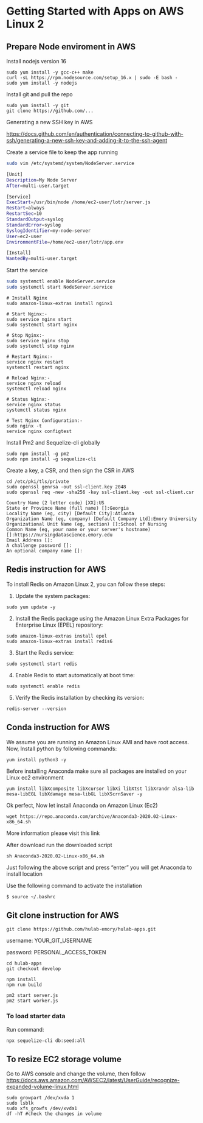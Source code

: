 # Getting Started with Apps on AWS Linux 2

## Prepare Node enviroment in AWS

Install nodejs version 16

```
sudo yum install -y gcc-c++ make
curl -sL https://rpm.nodesource.com/setup_16.x | sudo -E bash -
sudo yum install -y nodejs
```

Install git and pull the repo

```
sudo yum install -y git
git clone https://github.com/...
```

Generating a new SSH key in AWS

https://docs.github.com/en/authentication/connecting-to-github-with-ssh/generating-a-new-ssh-key-and-adding-it-to-the-ssh-agent

Create a service file to keep the app running

```sh
sudo vim /etc/systemd/system/NodeServer.service
```

```sh
[Unit]
Description=My Node Server
After=multi-user.target

[Service]
ExecStart=/usr/bin/node /home/ec2-user/lotr/server.js
Restart=always
RestartSec=10
StandardOutput=syslog
StandardError=syslog
SyslogIdentifier=my-node-server
User=ec2-user
EnvironmentFile=/home/ec2-user/lotr/app.env

[Install]
WantedBy=multi-user.target
```

Start the service

```sh
sudo systemctl enable NodeServer.service
sudo systemctl start NodeServer.service
```

```
# Install Nginx
sudo amazon-linux-extras install nginx1

# Start Nginx:-
sudo service nginx start
sudo systemctl start nginx

# Stop Nginx:-
sudo service nginx stop
sudo systemctl stop nginx

# Restart Nginx:-
service nginx restart
systemctl restart nginx

# Reload Nginx:-
service nginx reload
systemctl reload nginx

# Status Nginx:-
service nginx status
systemctl status nginx

# Test Nginx Configuration:-
sudo nginx -t
service nginx configtest

```

Install Pm2 and Sequelize-cli globally

```
sudo npm install -g pm2
sudo npm install -g sequelize-cli

```

Create a key, a CSR, and then sign the CSR in AWS

```
cd /etc/pki/tls/private
sudo openssl genrsa -out ssl-client.key 2048
sudo openssl req -new -sha256 -key ssl-client.key -out ssl-client.csr

Country Name (2 letter code) [XX]:US
State or Province Name (full name) []:Georgia
Locality Name (eg, city) [Default City]:Atlanta
Organization Name (eg, company) [Default Company Ltd]:Emory University
Organizational Unit Name (eg, section) []:School of Nursing
Common Name (eg, your name or your server's hostname) []:https://nursingdatascience.emory.edu
Email Address []:
A challenge password []:
An optional company name []:

```

## Redis instruction for AWS


To install Redis on Amazon Linux 2, you can follow these steps:

1. Update the system packages:
```
sudo yum update -y
```
2. Install the Redis package using the Amazon Linux Extra Packages for Enterprise Linux (EPEL) repository:
```
sudo amazon-linux-extras install epel
sudo amazon-linux-extras install redis6
```
3. Start the Redis service:
```
sudo systemctl start redis
```
4. Enable Redis to start automatically at boot time:
```
sudo systemctl enable redis
```
5. Verify the Redis installation by checking its version:
```
redis-server --version
```

## Conda instruction for AWS 


We assume you are running an Amazon Linux AMI and have root access. Now, Install python by following commands:

```
yum install python3 -y
```
Before installing Anaconda make sure all packages are installed on your Linux ec2 environment
```
yum install libXcomposite libXcursor libXi libXtst libXrandr alsa-lib mesa-libEGL libXdamage mesa-libGL libXScrnSaver -y  
```
Ok perfect, Now let install Anaconda on Amazon Linux (Ec2)
```
wget https://repo.anaconda.com/archive/Anaconda3-2020.02-Linux-x86_64.sh
```
More information please visit this link

After download run the downloaded script
```
sh Anaconda3-2020.02-Linux-x86_64.sh
```
Just following the above script and press “enter” you will get Anaconda to install location


Use the following command to activate the installation
```
$ source ~/.bashrc
```

## Git clone instruction for AWS 

```
git clone https://github.com/hulab-emory/hulab-apps.git
```
username: YOUR_GIT_USERNAME

password: PERSONAL_ACCESS_TOKEN

```
cd hulab-apps
git checkout develop

npm install
npm run build

pm2 start server.js
pm2 start worker.js
```

### To load starter data
Run command:

```
npx sequelize-cli db:seed:all
```

## To resize EC2 storage volume 

Go to AWS console and change the volume, then follow 
https://docs.aws.amazon.com/AWSEC2/latest/UserGuide/recognize-expanded-volume-linux.html
```
sudo growpart /dev/xvda 1
sudo lsblk
sudo xfs_growfs /dev/xvda1
df -hT #check the changes in volume
```
